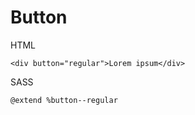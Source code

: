 # Button

HTML

~~~~
<div button="regular">Lorem ipsum</div>
~~~~

SASS

~~~~
@extend %button--regular
~~~~
